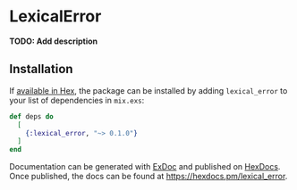 # LexicalError

**TODO: Add description**

## Installation

If [available in Hex](https://hex.pm/docs/publish), the package can be installed
by adding `lexical_error` to your list of dependencies in `mix.exs`:

```elixir
def deps do
  [
    {:lexical_error, "~> 0.1.0"}
  ]
end
```

Documentation can be generated with [ExDoc](https://github.com/elixir-lang/ex_doc)
and published on [HexDocs](https://hexdocs.pm). Once published, the docs can
be found at <https://hexdocs.pm/lexical_error>.

